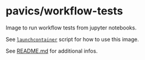 # pavics/workflow-tests
Image to run workflow tests from jupyter notebooks.

See
[`launchcontainer`](https://github.com/Ouranosinc/PAVICS-e2e-workflow-tests/blob/master/launchcontainer)
script for how to use this image.

See
[README.md](https://github.com/Ouranosinc/PAVICS-e2e-workflow-tests/blob/master/README.md)
for additional infos.
